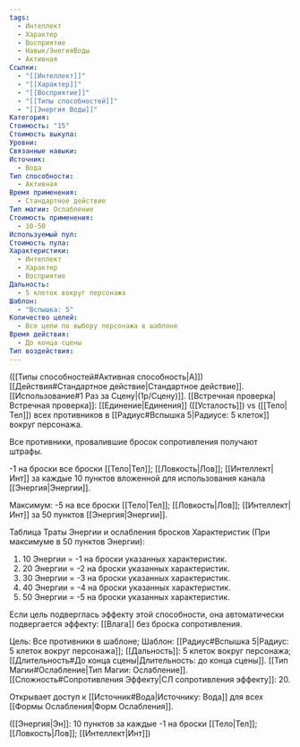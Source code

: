 ```yaml
---
tags:
  - Интеллект
  - Характер
  - Восприятие
  - Навык/ЭнегияВоды
  - Активная
Ссылки:
  - "[[Интеллект]]"
  - "[[Характер]]"
  - "[[Восприятие]]"
  - "[[Типы способностей]]"
  - "[[Энергия Воды]]"
Категория: 
Стоимость: "15"
Стоимость выкупа: 
Уровни: 
Связанные навыки: 
Источник:
  - Вода
Тип способности:
  - Активная
Время применения:
  - Стандартное действие
Тип магии: Ослабление
Стоимость применения:
  - 10-50
Используемый пул: 
Стоимость пула: 
Характеристики:
  - Интеллект
  - Характер
  - Восприятие
Дальность:
  - 5 клеток вокруг персонажа
Шаблон:
  - "Вспышка: 5"
Количество целей:
  - Все цели по выбору персонажа в шаблоне
Время действия:
  - До конца сцены
Тип воздействия:
---
```

([[Типы способностей#Активная способность|А]]) [[Действия#Стандартное действие|Стандартное действие]]. [[Использование#1 Раз за Сцену|(1р/Сцену)]]. [[Встречная проверка|Встречная проверка]]: [[Единение|Единения]] ([[Усталость]]) vs ([[Тело|Тел]]) всех противников в [[Радиус#Вспышка 5|Радиусе: 5 клеток]] вокруг персонажа. 

Все противники, провалившие бросок сопротивления получают штрафы. 

-1 на броски все броски [[Тело|Тел]]; [[Ловкость|Лов]]; [[Интеллект|Инт]] за каждые 10 пунктов вложенной для использования канала [[Энергия|Энергии]].

Максимум: -5 на все броски [[Тело|Тел]]; [[Ловкость|Лов]]; [[Интеллект|Инт]] за 50 пунктов [[Энергия|Энергии]]. 

Таблица Траты Энергии и ослабления бросков Характеристик
(При максимуме в 50 пунктов Энергии):

1. 10 Энергии = -1 на броски указанных характеристик.
2. 20 Энергии = -2 на броски указанных характеристик.
3. 30 Энергии = -3 на броски указанных характеристик.
4. 40 Энергии = -4 на броски указанных характеристик.
5. 50 Энергии = -5 на броски указанных характеристик.

Если цель подверглась эффекту этой способности, она автоматически подвергается эффекту: [[Влага]] без броска сопротивления. 

Цель: Все противники в шаблоне; Шаблон: [[Радиус#Вспышка 5|Радиус: 5 клеток вокруг персонажа]]; [[Дальность]]: 5 клеток вокруг персонажа; [[Длительность#До конца сцены|Длительность: до конца сцены]]. [[Тип Магии#Ослабление|Тип Магии: Ослабление]]. [[Сложность#Cопротивления Эффекту|СЛ сопротивления эффекту]]: 20.

Открывает доступ к [[Источник#Вода|Источнику: Вода]] для всех [[Формы Ослабления|Форм Ослабления]]. 

([[Энергия|Эн]]: 10 пунктов за каждые -1 на броски [[Тело|Тел]]; [[Ловкость|Лов]]; [[Интеллект|Инт]])